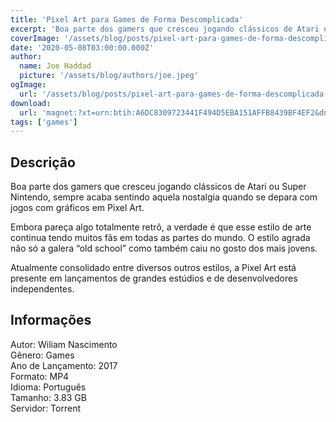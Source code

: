```yaml
---
title: 'Pixel Art para Games de Forma Descomplicada'
excerpt: 'Boa parte dos gamers que cresceu jogando clássicos de Atari ou Super Nintendo, sempre acaba sentindo aquela nostalgia quando se depara com jogos com gráficos em Pixel Art.  Embora pareça algo totalmente retrô, a verdade é que esse estilo de arte continua tendo muitos fãs em todas as p'
coverImage: '/assets/blog/posts/pixel-art-para-games-de-forma-descomplicada.jpg'
date: '2020-05-08T03:00:00.000Z'
author:
  name: Joe Haddad
  picture: '/assets/blog/authors/joe.jpeg'
ogImage:
  url: '/assets/blog/posts/pixel-art-para-games-de-forma-descomplicada.jpg'
download:
  url: 'magnet:?xt=urn:btih:A6DC8309723441F494D5EBA151AFFB8439BF4EF2&dn=PixelArtParaGamesDeFormaDescomplicada&tr=udp%3a%2f%2ftracker.openbittorrent.com%3a1337%2fannounce&tr=udp%3a%2f%2ftracker.opentrackr.org%3a1337%2fannounce'
tags: ['games']
---
```

<h2>Descrição</h2>
<p></p><p>Boa parte dos gamers que cresceu jogando clássicos de Atari ou Super Nintendo, sempre acaba sentindo aquela nostalgia quando se depara com jogos com gráficos em Pixel Art.</p><p>Embora pareça algo totalmente retrô, a verdade é que esse estilo de arte continua tendo muitos fãs em todas as partes do mundo. O estilo agrada não só a galera “old school” como também caiu no gosto dos mais jovens.</p><p>Atualmente consolidado entre diversos outros estilos, a Pixel Art está presente em lançamentos de grandes estúdios e de desenvolvedores independentes.</p><h2>Informações</h2><p>Autor: Wiliam Nascimento<br/>Gênero: Games<br/>Ano de Lançamento: 2017<br/>Formato: MP4<br/>Idioma: Português<br/>Tamanho: 3.83 GB<br/>Servidor: Torrent</p>